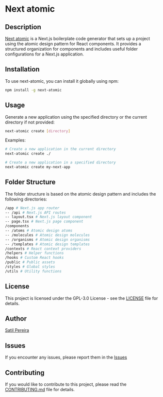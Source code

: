 # Next atomic

## Description
[Next atomic]('[README.md](https://github.com/satilpereira/next-atomic#readme)') is a Next.js boilerplate code generator that sets up a project using the atomic design pattern for React components. It provides a structured organization for components and includes useful folder configurations for a Next.js application.


## Installation
To use next-atomic, you can install it globally using npm:

```bash
npm install -g next-atomic
```

## Usage

Generate a new application using the specified directory or the current directory if not provided:

```bash
next-atomic create [directory]
```

Examples:

```bash
# Create a new application in the current directory
next-atomic create ./

# Create a new application in a specified directory
next-atomic create my-next-app
```

## Folder Structure
The folder structure is based on the atomic design pattern and includes the following directories:

```bash
/app # Next.js app router
-- /api # Next.js API routes
-- layout.tsx # Next.js layout component
-- page.tsx # Next.js page component
/components
-- /atoms # Atomic design atoms
-- /molecules # Atomic design molecules
-- /organisms # Atomic design organisms
-- /templates # Atomic design templates
/contexts # React context providers
/helpers # Helper functions
/hooks # Custom React hooks
/public # Public assets
/styles # Global styles
/utils # Utility functions
```

## License
This project is licensed under the GPL-3.0 License - see the [LICENSE](LICENSE) file for details.

## Author
[Satil Pereira]()

## Issues
If you encounter any issues, please report them in the [Issues](https://github.com/satilpereira/next-atomic/issues)

## Contributing
If you would like to contribute to this project, please read the [CONTRIBUTING.md](CONTRIBUTING.md) file for details.